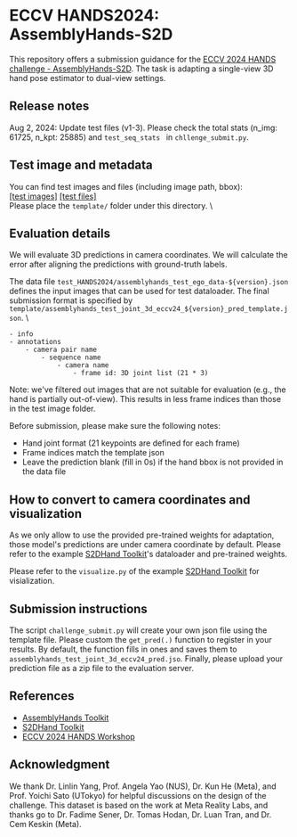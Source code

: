 # ECCV HANDS2024: AssemblyHands-S2D
This repository offers a submission guidance for the [ECCV 2024 HANDS challenge - AssemblyHands-S2D](https://hands-workshop.org/challenge2024.html).
The task is adapting a single-view 3D hand pose estimator to dual-view settings.

## Release notes
Aug 2, 2024: Update test files (v1-3).  Please check the total stats (n_img: 61725, n_kpt: 25885) and ``test_seq_stats `` in `chllenge_submit.py`.

## Test image and metadata
You can find test images and files (including image path, bbox): \
[[test images]](https://drive.google.com/drive/folders/1Vsh4V_7JLyycP8c13_RVPpXhmlQaJhdD?usp=sharing) 
[[test files]](https://drive.google.com/drive/folders/18p4kF6BmArKGp3cac7Ww4TjfYcbHbYRs?usp=drive_link) \
Please place the `template/` folder under this directory. \

## Evaluation details
We will evaluate 3D predictions in camera coordinates. We will calculate the error after aligning the predictions with ground-truth labels.

The data file `test_HANDS2024/assemblyhands_test_ego_data-${version}.json` defines the input images that can be used for test dataloader.
The final submission format is specified by `template/assemblyhands_test_joint_3d_eccv24_${version}_pred_template.json`. \
```angular2html
- info
- annotations
    - camera pair name
        - sequence name
            - camera name
                - frame id: 3D joint list (21 * 3)
```
Note: we've filtered out images that are not suitable for evaluation (e.g., the hand is partially out-of-view). 
This results in less frame indices than those in the test image folder.

Before submission, please make sure the following notes:
- Hand joint format (21 keypoints are defined for each frame)
- Frame indices match the template json
- Leave the prediction blank (fill in 0s) if the hand bbox is not provided in the data file

## How to convert to camera coordinates and visualization
As we only allow to use the provided pre-trained weights for adaptation, those model's predictions are under camera coordinate by default.
Please refer to the example [S2DHand Toolkit](https://github.com/MickeyLLG/S2DHand_HANDS2024)'s dataloader and pre-trained weights.

Please refer to the `visualize.py` of the example [S2DHand Toolkit](https://github.com/MickeyLLG/S2DHand_HANDS2024) for visialization.
## Submission instructions
The script `challenge_submit.py` will create your own json file using the template file.
Please custom the `get_pred(.)` function to register in your results.
By default, the function fills in ones and saves them to `assemblyhands_test_joint_3d_eccv24_pred.jso`.
Finally, please upload your prediction file as a zip file to the evaluation server.

## References
- [AssemblyHands Toolkit](https://github.com/facebookresearch/assemblyhands-toolkit)
- [S2DHand Toolkit](https://github.com/MickeyLLG/S2DHand_HANDS2024)
- [ECCV 2024 HANDS Workshop](https://hands-workshop.org/workshop2024.html)

## Acknowledgment
We thank Dr. Linlin Yang, Prof. Angela Yao (NUS), Dr. Kun He (Meta), and Prof. Yoichi Sato (UTokyo) for helpful discussions on the design of the challenge. This dataset is based on the work at Meta Reality Labs, and thanks go to Dr. Fadime Sener, Dr. Tomas Hodan, Dr. Luan Tran, and Dr. Cem Keskin (Meta). 
